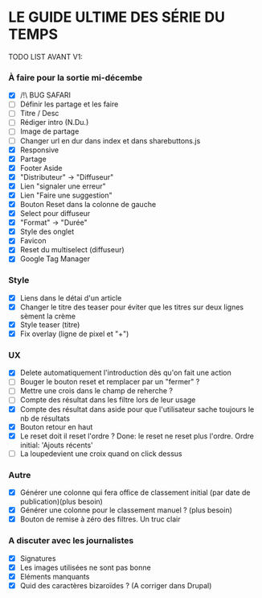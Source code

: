 # LE GUIDE ULTIME DES SÉRIE DU TEMPS ##

TODO LIST AVANT V1:

### À faire pour la sortie mi-décembe
- [X] /!\ BUG SAFARI
- [ ] Définir les partage et les faire
- [ ] Titre / Desc
- [ ] Rédiger intro (N.Du.)
- [ ] Image de partage
- [ ] Changer url en dur dans index et dans sharebuttons.js
- [X] Responsive
- [X] Partage
- [X] Footer Aside
- [X] "Distributeur" -> "Diffuseur"
- [X] Lien "signaler une erreur"
- [X] Lien "Faire une suggestion"
- [X] Bouton Reset dans la colonne de gauche
- [X] Select pour diffuseur
- [X] "Format" -> "Durée"
- [X] Style des onglet
- [X] Favicon
- [X] Reset du multiselect (diffuseur)
- [X] Google Tag Manager

### Style
- [X] Liens dans le détai d'un article
- [X] Changer le titre des teaser pour éviter que les titres sur deux lignes sèment la crème
- [X] Style teaser (titre)
- [X] Fix overlay (ligne de pixel et "+")

### UX
- [X] Delete automatiquement l'introduction dès qu'on fait une action
- [ ] Bouger le bouton reset et remplacer par un "fermer" ?
- [ ] Mettre une crois dans le champ de reherche ?
- [ ] Compte des résultat dans les filtre lors de leur usage
- [X] Compte des résultat dans aside pour que l'utilisateur sache toujours le nb de résultats
- [X] Bouton retour en haut
- [X] Le reset doit il reset l'ordre ? Done: le reset ne reset plus l'ordre. Ordre initial: 'Ajouts récents'
- [ ] La loupedevient une croix quand on click dessus

### Autre
- [X] Générer une colonne qui fera office de classement initial (par date de publication)(plus besoin)
- [X] Générer une colonne pour le classement manuel ? (plus besoin)
- [X] Bouton de remise à zéro des filtres. Un truc clair

### A discuter avec les journalistes
- [X] Signatures
- [X] Les images utilisées ne sont pas bonne
- [X] Eléments manquants
- [X] Quid des caractères bizaroïdes ? (A corriger dans Drupal)
